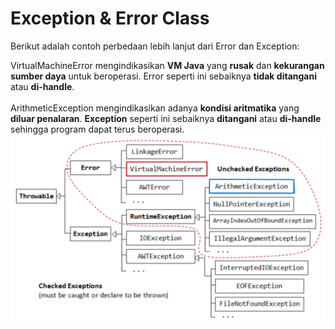 # Exception & Error Class
Berikut adalah contoh perbedaan lebih lanjut dari Error dan Exception:

<div class="grid grid-cols-2 gap-y-10 gap-x-6 mt-8">
<div class='flex-row'>
<div class='text-xl'>
<span class='text-red'>VirtualMachineError</span> mengindikasikan <strong>VM Java</strong> yang <strong>rusak</strong> dan <strong>kekurangan sumber daya</strong> untuk beroperasi. Error seperti ini sebaiknya <strong>tidak ditangani</strong> atau <strong>di-handle</strong>.
</div>
<br>
<div class='text-xl'>
<span class='text-blue'>ArithmeticException</span> mengindikasikan adanya <strong>kondisi aritmatika</strong> yang <strong>diluar penalaran</strong>. <strong>Exception</strong> seperti ini sebaiknya <strong>ditangani</strong> atau <strong>di-handle</strong> sehingga program dapat terus beroperasi.
</div>
</div>
<div class='flex-row'>
<img src="/img/diagram.png">
</div>
</div>